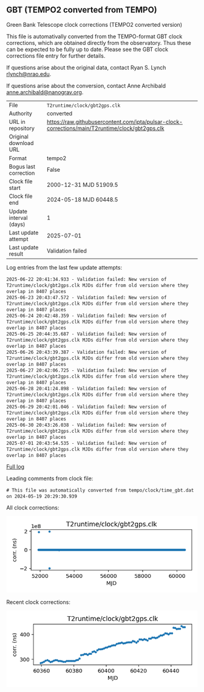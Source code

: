 
## GBT (TEMPO2 converted from TEMPO)

Green Bank Telescope clock corrections (TEMPO2 converted version)

This file is automativally converted from the TEMPO-format GBT
clock corrections, which are obtained directly from the observatory.
Thus these can be expected to be fully up to date. Please see the
GBT clock corrections file entry for further details.

If questions arise about the original data, contact Ryan S. Lynch
<rlynch@nrao.edu>.

If questions arise about the conversion, contact Anne Archibald
<anne.archibald@nanograv.org>.

|     |     |
|:--- |:--- |
| File | `T2runtime/clock/gbt2gps.clk` |
| Authority | converted |
| URL in repository | <https://raw.githubusercontent.com/ipta/pulsar-clock-corrections/main/T2runtime/clock/gbt2gps.clk> |
| Original download URL | <None> |
| Format | tempo2 |
| Bogus last correction | False |
| Clock file start | 2000-12-31 MJD 51909.5 |
| Clock file end | 2024-05-18 MJD 60448.5 |
| Update interval (days) | 1 |
| Last update attempt | 2025-07-01 |
| Last update result | Validation failed |

Log entries from the last few update attempts:
```
2025-06-22 20:41:34.933 - Validation failed: New version of T2runtime/clock/gbt2gps.clk MJDs differ from old version where they overlap in 8407 places
2025-06-23 20:43:47.572 - Validation failed: New version of T2runtime/clock/gbt2gps.clk MJDs differ from old version where they overlap in 8407 places
2025-06-24 20:42:48.359 - Validation failed: New version of T2runtime/clock/gbt2gps.clk MJDs differ from old version where they overlap in 8407 places
2025-06-25 20:44:35.687 - Validation failed: New version of T2runtime/clock/gbt2gps.clk MJDs differ from old version where they overlap in 8407 places
2025-06-26 20:43:39.387 - Validation failed: New version of T2runtime/clock/gbt2gps.clk MJDs differ from old version where they overlap in 8407 places
2025-06-27 20:42:06.725 - Validation failed: New version of T2runtime/clock/gbt2gps.clk MJDs differ from old version where they overlap in 8407 places
2025-06-28 20:41:24.898 - Validation failed: New version of T2runtime/clock/gbt2gps.clk MJDs differ from old version where they overlap in 8407 places
2025-06-29 20:42:01.046 - Validation failed: New version of T2runtime/clock/gbt2gps.clk MJDs differ from old version where they overlap in 8407 places
2025-06-30 20:43:26.038 - Validation failed: New version of T2runtime/clock/gbt2gps.clk MJDs differ from old version where they overlap in 8407 places
2025-07-01 20:43:54.535 - Validation failed: New version of T2runtime/clock/gbt2gps.clk MJDs differ from old version where they overlap in 8407 places
```
[Full log](https://raw.githubusercontent.com/ipta/pulsar-clock-corrections/main/log/T2runtime/clock/gbt2gps.clk.log)

Leading comments from clock file:

    # This file was automatically converted from tempo/clock/time_gbt.dat on 2024-05-19 20:29:30.939



All clock corrections:

![plot of all clock corrections](gbt2gps.clk.png "All corrections")

Recent clock corrections:

![plot of recent clock corrections](gbt2gps.clk.short.png "Recent corrections")

